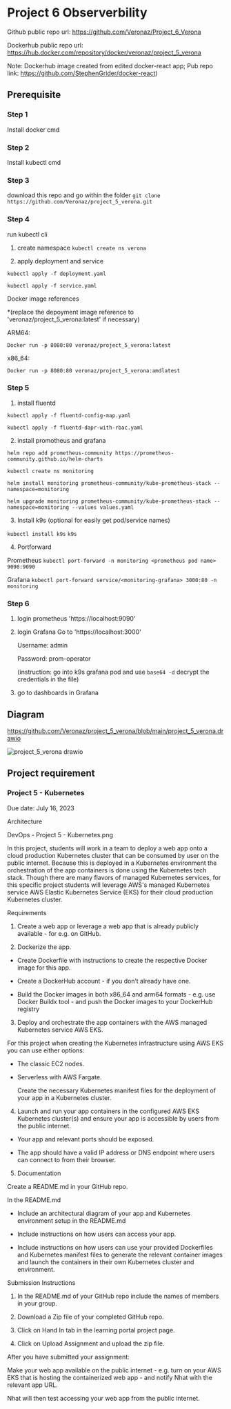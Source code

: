 # Project 6 Observerbility

Github public repo url: https://github.com/Veronaz/Project_6_Verona

Dockerhub public repo url: https://hub.docker.com/repository/docker/veronaz/project_5_verona

Note: Dockerhub image created from edited docker-react app; Pub repo link: https://github.com/StephenGrider/docker-react)

## Prerequisite

### Step 1 
Install docker cmd

### Step 2
Install kubectl cmd

### Step 3

download this repo and go within the folder
`git clone https://github.com/Veronaz/project_5_verona.git`

### Step 4
run kubectl cli 
1. create namespace
 `kubectl create ns verona`

2. apply deployment and service
   
 `kubectl apply -f deployment.yaml`

 `kubectl apply -f service.yaml`
 
Docker image references 

 *(replace the depoyment image reference to 'veronaz/project_5_verona:latest' if necessary)

ARM64:

 `Docker run -p 8080:80 veronaz/project_5_verona:latest`

x86_64:

 `Docker run -p 8080:80 veronaz/project_5_verona:amdlatest`

### Step 5
1. install fluentd

 `kubectl apply -f fluentd-config-map.yaml`

 `kubectl apply -f fluentd-dapr-with-rbac.yaml`

2. install promotheus and grafana

 `helm repo add prometheus-community https://prometheus-community.github.io/helm-charts`

`kubectl create ns monitoring`

`helm install monitoring prometheus-community/kube-prometheus-stack --namespace=monitoring`

`helm upgrade monitoring prometheus-community/kube-prometheus-stack --namespace=monitoring --values values.yaml`

3. Install k9s (optional for easily get pod/service names)

 `kubectl install k9s`
 `k9s`

4. Portforward
 
 Prometheus
 `kubectl port-forward -n monitoring <prometheus pod name> 9090:9090`
 
 Grafana
 `kubectl port-forward service/<monitoring-grafana> 3000:80 -n monitoring`

### Step 6

1. login prometheus 'https://localhost:9090'
   
2. login Grafana
   Go to 'https://localhost:3000'

   Username: admin

   Password: prom-operator

   (instruction: go into k9s grafana pod and use `base64 -d` decrypt the credentials in the file)
   
4. go to dashboards in Grafana

## Diagram
https://github.com/Veronaz/project_5_verona/blob/main/project_5_verona.drawio


![project_5_verona drawio](https://github.com/Veronaz/project_5_verona/assets/115947471/73360353-6d7a-49f2-96de-5401be0ab122)

## Project requirement

### Project 5 - Kubernetes
Due date: July 16, 2023

Architecture

DevOps - Project 5 - Kubernetes.png

In this project, students will work in a team to deploy a web app onto a cloud production Kubernetes cluster that can be consumed by user on the public internet. Because this is deployed in a Kubernetes environment the orchestration of the app containers is done using the Kubernetes tech stack. Though there are many flavors of managed Kubernetes services, for this specific project students will leverage AWS's managed Kubernetes service AWS Elastic Kubernetes Service (EKS) for their cloud production Kubernetes cluster.


Requirements

1. Create a web app or leverage a web app that is already publicly available - for e.g. on GitHub.

2. Dockerize the app.

- Create Dockerfile with instructions to create the respective Docker image for this app.

- Create a DockerHub account - if you don’t already have one.

- Build the Docker images in both x86_64 and arm64 formats - e.g. use Docker Buildx tool - and push the Docker images to your DockerHub registry

3. Deploy and orchestrate the app containers with the AWS managed Kubernetes service AWS EKS.

  For this project when creating the Kubernetes infrastructure using AWS EKS you can use either options:

- The classic EC2 nodes.
- Serverless with AWS Fargate.

  
  Create the necessary Kubernetes manifest files for the deployment of your app in a Kubernetes cluster.

4. Launch and run your app containers in the configured AWS EKS Kubernetes cluster(s) and ensure your app is accessible by users from the public internet.

- Your app and relevant ports should be exposed.

- The app should have a valid IP address or DNS endpoint where users can connect to from their browser.


5. Documentation

  Create a README.md in your GitHub repo.

  In the README.md

- Include an architectural diagram of your app and Kubernetes environment setup in the README.md

- Include instructions on how users can access your app.

- Include instructions on how users can use your provided Dockerfiles and Kubernetes manifest files to generate the relevant container images and launch the containers in their own Kubernetes cluster and environment.


Submission Instructions

1. In the README.md of your GitHub repo include the names of members in your group.

2. Download a Zip file of your completed GitHub repo.

3. Click on Hand In tab in the learning portal project page.

4. Click on Upload Assignment and upload the zip file.


After you have submitted your assignment:

Make your web app available on the public internet - e.g. turn on your AWS EKS that is hosting the containerized web app - and notify Nhat with the relevant app URL.

Nhat will then test accessing your web app from the public internet.

